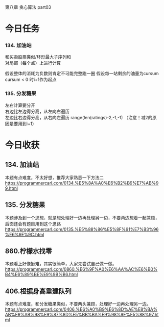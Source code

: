 第八章 贪心算法 part03
# 今日任务
### 134. 加油站 
和买卖股票类似/环形最大子序列和  
对局部（每个点）上进行计算

假设整体的消耗为负数则肯定不可能完整跑一圈
假设每一站剩余的油量为cursum
cursum < 0 时i+1作为起点

### 135. 分发糖果 
左右计算要分开  
右边比左边得分高，从左向右遍历  
左边比右边得分高，从右向左遍历 range(len(ratings)-2,-1,-1)
（注意！减2的原因是要用到i+1）

# 今日收获
## 134. 加油站 
本题有点难度，不太好想，推荐大家熟悉一下方法二 
https://programmercarl.com/0134.%E5%8A%A0%E6%B2%B9%E7%AB%99.html  


## 135. 分发糖果 
本题涉及到一个思想，就是想处理好一边再处理另一边，不要两边想着一起兼顾，后面还会有题目用到这个思路 
https://programmercarl.com/0135.%E5%88%86%E5%8F%91%E7%B3%96%E6%9E%9C.html  

## 860.柠檬水找零 

本题看上好像挺难，其实很简单，大家先尝试自己做一做。
https://programmercarl.com/0860.%E6%9F%A0%E6%AA%AC%E6%B0%B4%E6%89%BE%E9%9B%B6.html  

## 406.根据身高重建队列 

本题有点难度，和分发糖果类似，不要两头兼顾，处理好一边再处理另一边。 
https://programmercarl.com/0406.%E6%A0%B9%E6%8D%AE%E8%BA%AB%E9%AB%98%E9%87%8D%E5%BB%BA%E9%98%9F%E5%88%97.html  


